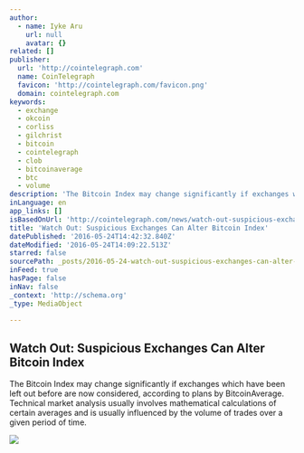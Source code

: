 ```yaml
---
author:
  - name: Iyke Aru
    url: null
    avatar: {}
related: []
publisher:
  url: 'http://cointelegraph.com'
  name: CoinTelegraph
  favicon: 'http://cointelegraph.com/favicon.png'
  domain: cointelegraph.com
keywords:
  - exchange
  - okcoin
  - corliss
  - gilchrist
  - bitcoin
  - cointelegraph
  - clob
  - bitcoinaverage
  - btc
  - volume
description: 'The Bitcoin Index may change significantly if exchanges which have been left out before are now considered, according to plans by BitcoinAverage. Technical market analysis usually involves mathematical calculations of certain averages and is usually influenced by the volume of trades over a given period of time.'
inLanguage: en
app_links: []
isBasedOnUrl: 'http://cointelegraph.com/news/watch-out-suspicious-exchanges-can-alter-bitcoin-index'
title: 'Watch Out: Suspicious Exchanges Can Alter Bitcoin Index'
datePublished: '2016-05-24T14:42:32.840Z'
dateModified: '2016-05-24T14:09:22.513Z'
starred: false
sourcePath: _posts/2016-05-24-watch-out-suspicious-exchanges-can-alter-bitcoin-index.md
inFeed: true
hasPage: false
inNav: false
_context: 'http://schema.org'
_type: MediaObject

---
```

<article style=""><h1>Watch Out: Suspicious Exchanges Can Alter Bitcoin Index</h1><p>The Bitcoin Index may change significantly if exchanges which have been left out before are now considered, according to plans by BitcoinAverage. Technical market analysis usually involves mathematical calculations of certain averages and is usually influenced by the volume of trades over a given period of time.</p><img src="http://cointelegraph.com/images/725_aHR0cDovL2NvaW50ZWxlZ3JhcGguY29tL3N0b3JhZ2UvdXBsb2Fkcy92aWV3L2Y2ODEyOWQwNjZlYjEzNDVjMWViMTM1YWE2Yzk3YzU3LmpwZw==.jpg" /></article>